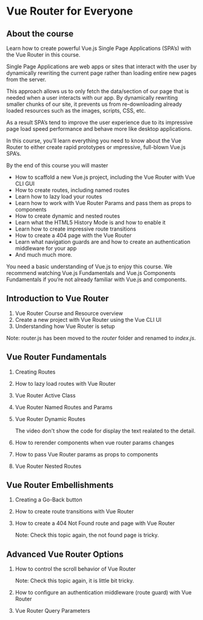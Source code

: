 # Vue Router for Everyone

## About the course

Learn how to create powerful Vue.js Single Page Applications (SPA’s) with the Vue Router in this course.

Single Page Applications are web apps or sites that interact with the user by dynamically rewriting the current page rather than loading entire new pages from the server.

This approach allows us to only fetch the data/section of our page that is needed when a user interacts with our app. By dynamically rewriting smaller chunks of our site, it prevents us from re-downloading already loaded resources such as the images, scripts, CSS, etc.

As a result SPA’s tend to improve the user experience due to its impressive page load speed performance and behave more like desktop applications.

In this course, you’ll learn everything you need to know about the Vue Router to either create rapid prototypes or ımpressive, full-blown Vue.js SPA’s.

By the end of this course you will master

- How to scaffold a new Vue.js project, including the Vue Router with Vue CLI GUI
- How to create routes, including named routes
- Learn how to lazy load your routes
- Learn how to work with Vue Router Params and pass them as props to components
- How to create dynamic and nested routes
- Learn what the HTML5 History Mode is and how to enable it
- Learn how to create impressive route transitions
- How to create a 404 page with the Vue Router
- Learn what navigation guards are and how to create an authentication middleware for your app
- And much much more.

You need a basic understanding of Vue.js to enjoy this course. We recommend watching Vue.js Fundamentals and Vue.js Components Fundamentals if you’re not already familiar with Vue.js and components.

## Introduction to Vue Router

1. Vue Router Course and Resource overview
2. Create a new project with Vue Router using the Vue CLI UI
3. Understanding how Vue Router is setup

Note: router.js has been moved to the *router* folder and renamed to *index.js*.

## Vue Router Fundamentals

1. Creating Routes
2. How to lazy load routes with Vue Router
3. Vue Router Active Class
4. Vue Router Named Routes and Params
5. Vue Router Dynamic Routes

    The video don't show the code for display the text realated to the detail.

6. How to rerender components when vue router params changes
7. How to pass Vue Router params as props to components
8. Vue Router Nested Routes

## Vue Router Embellishments

1. Creating a Go-Back button
2. How to create route transitions with Vue Router
3. How to create a 404 Not Found route and page with Vue Router

    Note: Check this topic again, the not found page is tricky.

## Advanced Vue Router Options

1. How to control the scroll behavior of Vue Router

    Note: Check this topic again, it is little bit tricky.

2. How to configure an authentication middleware (route guard) with Vue Router
3. Vue Router Query Parameters

